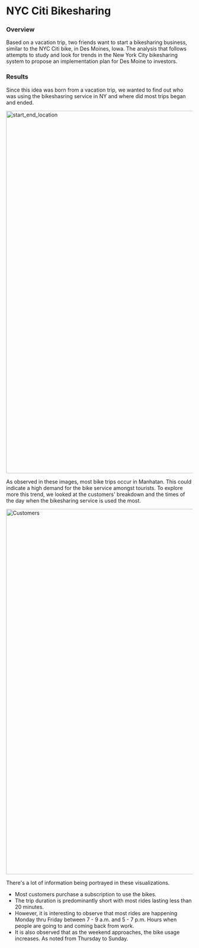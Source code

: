 # NYC Citi Bikesharing


### Overview

Based on a vacation trip, two friends want to start a bikesharing business, similar to the NYC Citi bike, in Des Moines, Iowa. The analysis that follows attempts to study and look for trends in the New York City bikesharing system to propose an implementation plan for Des Moine to investors.

### Results
Since this idea was born from a vacation trip, we wanted to find out who was using the bikeshasring service in NY and where did most trips began and ended.

<img width="975" alt="start_end_location" src="https://user-images.githubusercontent.com/104762216/185533315-5ca1d8a9-e10a-4f88-83d0-8397060071ab.png">

As observed in these images, most bike trips occur in Manhatan. This could indicate a high demand for the bike service amongst tourists. To explore more this trend, we looked at the customers' breakdown and the times of the day when the bikesharing service is used the most.

<img width="983" alt="Customers" src="https://user-images.githubusercontent.com/104762216/185533689-27902a09-39a6-46a5-a9bd-80e7fd416c07.png">

There's a lot of information being portrayed in these visualizations.
- Most customers purchase a subscription to use the bikes.
- The trip duration is predominantly short with most rides lasting less than 20 minutes.
- However, it is interesting to observe that most rides are happening Monday thru Friday between 7 - 9 a.m. and 5 - 7 p.m. Hours when people are going to and coming back from work.
- It is also observed that as the weekend approaches, the bike usage increases. As noted from Thursday to Sunday.

